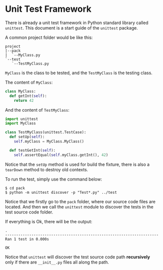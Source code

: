 # Unit Test Framework

There is already a unit test framework in Python standard library called `unittest`. This document is a start guide of the `unittest` package.

A common project folder would be like this:

```text
project
|--pack
|  `--MyClass.py
`--test
   `--TestMyClass.py
```

`MyClass` is the class to be tested, and the `TestMyClass` is the testing class.

The content of `MyClass`:

```python
class MyClass:
  def getInt(self):
    return 42
```

And the content of `TestMyClass`:

```python
import unittest
import MyClass

class TestMyClass(unittest.TestCase):
  def setUp(self):
    self.myClass = MyClass.MyClass()

  def testGetInt(self):
    self.assertEqual(self.myClass.getInt(), 42)
```

Notice that the `setUp` method is used for build the fixture, there is also a `tearDown` method to destroy old contexts.

To run the test, simply use the command below:

```console
$ cd pack
$ python -m unittest discover -p "Test*.py" ../test
```

Notice that we firstly go to the `pack` folder, where our source code files are located. And then we call the `unittest` module to discover the tests in the test source code folder.

If everything is Ok, there will be the output:

```text
.
----------------------------------------------------------------------
Ran 1 test in 0.000s

OK
```

Notice that `unittest` will discover the test source code path __recursively__ only if there are `__init__.py` files all along the path.
